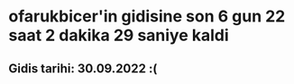 # ofarukbicer'in gidisine son 6 gun 22 saat 2 dakika 29 saniye kaldi

## Gidis tarihi: 30.09.2022 :(